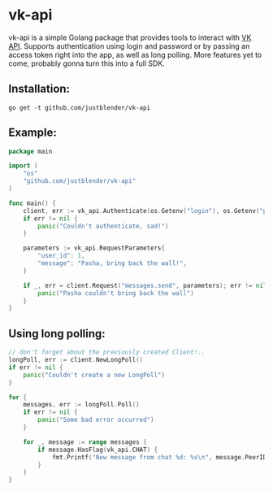 # vk-api
vk-api is a simple Golang package that provides tools to interact with [VK API](https://vk.com/dev).
Supports authentication using login and password or by passing an access token right into the app, as well as long polling.
More features yet to come, probably gonna turn this into a full SDK.

## Installation:
`go get -t github.com/justblender/vk-api`

## Example:
```go
package main

import (
    "os"
    "github.com/justblender/vk-api"
)

func main() {
    client, err := vk_api.Authenticate(os.Getenv("login"), os.Getenv("password"), vk_api.ANDROID)
    if err != nil {
        panic("Couldn't authenticate, sad!")
    }

    parameters := vk_api.RequestParameters{
        "user_id": 1,
        "message": "Pasha, bring back the wall!",
    }

    if _, err = client.Request("messages.send", parameters); err != nil {
        panic("Pasha couldn't bring back the wall")
    }
}
```

## Using long polling:
```go
// don't forget about the previously created Client!..
longPoll, err := client.NewLongPoll()
if err != nil {
    panic("Couldn't create a new LongPoll")
}

for {
    messages, err := longPoll.Poll()
    if err != nil {
        panic("Some bad error occurred")
    }

    for _, message := range messages {
        if message.HasFlag(vk_api.CHAT) {
            fmt.Printf("New message from chat %d: %s\n", message.PeerID, message.Text)
        }
    }
}
```
